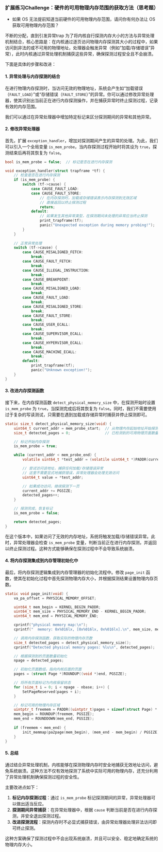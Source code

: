 ### 扩展练习Challenge：硬件的可用物理内存范围的获取方法（思考题）
  - 如果 OS 无法提前知道当前硬件的可用物理内存范围，请问你有何办法让 OS 获取可用物理内存范围？


不断的分配，直到引发异常trap
为了将内核自行探测内存大小的方法与异常处理机制结合，核心思路是：在内核通过逐页访问物理内存探测其大小的过程中，如果访问到非法的或不可用的物理地址，处理器会触发异常（例如“加载/存储错误”异常），此时内核通过异常处理机制捕获这些异常，确保探测过程安全且不会崩溃。

下面是具体的步骤和改进：

#### 1. **异常处理与内存探测的结合**
在进行物理内存探测时，当访问无效的物理地址，系统会产生如“加载错误（`FAULT_LOAD`）”或“存储错误（`FAULT_STORE`）”的异常。你可以通过修改异常处理器，使其识别出当前正在进行内存探测操作，并在捕获异常时终止探测过程，记录有效的内存范围。

我们可以通过在异常处理器中增加特定标记来区分探测期间的异常和其他异常。

#### 2. **修改异常处理器**
首先，扩展 `exception_handler`，增加对探测期间产生的异常的处理。为此，我们可以引入一个全局变量 `is_mem_probe`，当内存探测过程开始时将其设为 `true`，探测结束后再将其恢复为 `false`。

```c
bool is_mem_probe = false;  // 标记是否在进行内存探测

void exception_handler(struct trapframe *tf) {
    // 检查是否在进行内存探测
    if (is_mem_probe) {
        switch (tf->cause) {
            case CAUSE_FAULT_LOAD:
            case CAUSE_FAULT_STORE:
                // 在内存探测时，加载或存储错误表示内存探测到无效区域
                // 直接返回以终止探测过程
                return;
            default:
                // 如果发生其他异常类型，在探测期间未处理的异常应当终止探测
                print_trapframe(tf);
                panic("Unexpected exception during memory probing!");
        }
    }
    
    // 正常异常处理
    switch (tf->cause) {
        case CAUSE_MISALIGNED_FETCH:
            break;
        case CAUSE_FAULT_FETCH:
            break;
        case CAUSE_ILLEGAL_INSTRUCTION:
            break;
        case CAUSE_BREAKPOINT:
            break;
        case CAUSE_MISALIGNED_LOAD:
            break;
        case CAUSE_FAULT_LOAD:
            break;
        case CAUSE_MISALIGNED_STORE:
            break;
        case CAUSE_FAULT_STORE:
            break;
        case CAUSE_USER_ECALL:
            break;
        case CAUSE_SUPERVISOR_ECALL:
            break;
        case CAUSE_HYPERVISOR_ECALL:
            break;
        case CAUSE_MACHINE_ECALL:
            break;
        default:
            print_trapframe(tf);
            panic("Unknown exception!");
    }
}
```

#### 3. **改进内存探测函数**
接下来，在内存探测函数 `detect_physical_memory_size` 中，在探测开始时设置 `is_mem_probe` 为 `true`，当探测完成后将其恢复为 `false`。同时，我们不需要使用过于复杂的写读测试，只需要在遇到加载或存储异常时捕获并停止探测即可。

```c
static size_t detect_physical_memory_size(void) {
    uint64_t current_addr = mem_probe_start;  // 从物理内存起始地址开始探测
    size_t detected_pages = 0;                // 已检测到的可用物理页面数量

    // 标记开始内存探测
    is_mem_probe = true;

    while (current_addr < mem_probe_end) {
        volatile uint64_t *test_addr = (volatile uint64_t *)PADDR(current_addr);

        // 尝试访问该地址，捕获任何加载/存储错误异常
        // 这里不需要显式地捕获错误，异常处理器会处理无效访问
        uint64_t value = *test_addr;

        // 如果成功访问，继续探测下一页
        current_addr += PGSIZE;
        detected_pages++;
    }

    // 探测完成，恢复标记
    is_mem_probe = false;

    return detected_pages;
}
```

在这个版本中，如果访问了无效的内存地址，系统将触发加载/存储错误异常。此时，异常处理器会检查 `is_mem_probe` 变量，判断当前正在进行内存探测，并返回以终止探测过程。这种方式能够确保在探测过程中不会导致系统崩溃。

#### 4. **将内存探测集成到内存管理初始化中**
最后，将内存探测逻辑集成到内存管理器的初始化流程中。修改 `page_init` 函数，使其在初始化过程中首先探测物理内存大小，并根据探测结果设置物理内存页数。

```c
static void page_init(void) {
    va_pa_offset = PHYSICAL_MEMORY_OFFSET;

    uint64_t mem_begin = KERNEL_BEGIN_PADDR;
    uint64_t mem_size = PHYSICAL_MEMORY_END - KERNEL_BEGIN_PADDR;
    uint64_t mem_end = PHYSICAL_MEMORY_END;

    cprintf("physical memory map:\n");
    cprintf("  memory: 0x%016lx, [0x%016lx, 0x%016lx].\n", mem_size, mem_begin, mem_end - 1);

    // 调用内存探测函数，获取实际的物理内存页数
    size_t detected_pages = detect_physical_memory_size();
    cprintf("Detected physical memory pages: %lu\n", detected_pages);

    // 根据探测到的页面数量初始化
    npage = detected_pages;

    // 初始化页面数组，指向内核后面的页面
    pages = (struct Page *)ROUNDUP((void *)end, PGSIZE);

    // 将所有页面标记为内核保留状态
    for (size_t i = 0; i < npage - nbase; i++) {
        SetPageReserved(pages + i);
    }

    // 标记可用的物理内存区域
    uintptr_t freemem = PADDR((uintptr_t)pages + sizeof(struct Page) * (npage - nbase));
    mem_begin = ROUNDUP(freemem, PGSIZE);
    mem_end = ROUNDDOWN(mem_end, PGSIZE);
    
    if (freemem < mem_end) {
        init_memmap(pa2page(mem_begin), (mem_end - mem_begin) / PGSIZE);
    }
}
```

#### 5. **总结**
通过结合异常处理机制，内核能够在探测物理内存时安全地捕获无效地址访问，避免系统崩溃。这种方法不仅有效地探测了系统中实际可用的物理内存，还充分利用了异常处理机制确保探测过程的安全性。

主要改进点如下：
1. **标记内存探测过程**：通过 `is_mem_probe` 标记探测期间的异常，异常处理器可以做出适当反应。
2. **探测期间异常捕获**：在异常处理器中，根据 `cause` 判断当前是否在进行内存探测，并安全退出探测过程。
3. **改进探测流程**：探测内存时不必显式捕获错误，由异常处理器处理非法访问即可终止探测。

这种方案确保了探测过程中不会出现系统崩溃，并且可以安全、稳定地确定系统的物理内存大小。